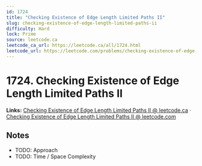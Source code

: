 ```yaml
--- 
id: 1724
title: "Checking Existence of Edge Length Limited Paths II"
slug: checking-existence-of-edge-length-limited-paths-ii
difficulty: Hard
lock: Prime
source: leetcode.ca
leetcode_ca_url: https://leetcode.ca/all/1724.html
leetcode_url: https://leetcode.com/problems/checking-existence-of-edge-length-limited-paths-ii/
---
```


# 1724. Checking Existence of Edge Length Limited Paths II

**Links:** [Checking Existence of Edge Length Limited Paths II @ leetcode.ca](https://leetcode.ca/all/1724.html) · [Checking Existence of Edge Length Limited Paths II @ leetcode.com](https://leetcode.com/problems/checking-existence-of-edge-length-limited-paths-ii/)

## Notes
- TODO: Approach
- TODO: Time / Space Complexity
